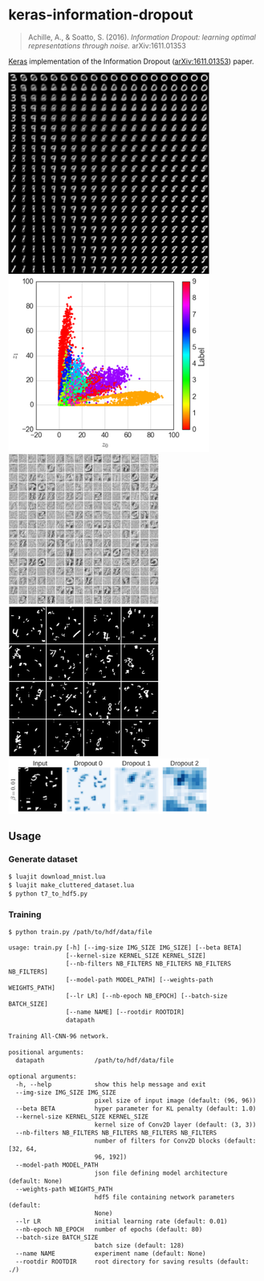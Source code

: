 keras-information-dropout
=========================

> Achille, A., & Soatto, S. (2016). *Information Dropout: learning optimal representations through noise.* arXiv:1611.01353

[Keras](https://keras.io/) implementation of the Information Dropout ([arXiv:1611.01353](https://arxiv.org/abs/1611.01353)) paper.

<img src="vae_information_dropout/images/generated_image.png" width="400px">

<img src="vae_information_dropout/images/latent.png" width="400px">

<img src="vae_information_dropout/images/weight_diagram.png" width="300px">

<img src="all_cnn_96/images/datasample.png" width="300px">

<img src="all_cnn_96/images/kldiv_heatmap.pdf" width="400px">

## Usage

### Generate dataset

```bash
$ luajit download_mnist.lua
$ luajit make_cluttered_dataset.lua
$ python t7_to_hdf5.py
```

### Training

```bash
$ python train.py /path/to/hdf/data/file
```

```
usage: train.py [-h] [--img-size IMG_SIZE IMG_SIZE] [--beta BETA]
                [--kernel-size KERNEL_SIZE KERNEL_SIZE]
                [--nb-filters NB_FILTERS NB_FILTERS NB_FILTERS NB_FILTERS]
                [--model-path MODEL_PATH] [--weights-path WEIGHTS_PATH]
                [--lr LR] [--nb-epoch NB_EPOCH] [--batch-size BATCH_SIZE]
                [--name NAME] [--rootdir ROOTDIR]
                datapath

Training All-CNN-96 network.

positional arguments:
  datapath              /path/to/hdf/data/file

optional arguments:
  -h, --help            show this help message and exit
  --img-size IMG_SIZE IMG_SIZE
                        pixel size of input image (default: (96, 96))
  --beta BETA           hyper parameter for KL penalty (default: 1.0)
  --kernel-size KERNEL_SIZE KERNEL_SIZE
                        kernel size of Conv2D layer (default: (3, 3))
  --nb-filters NB_FILTERS NB_FILTERS NB_FILTERS NB_FILTERS
                        number of filters for Conv2D blocks (default: [32, 64,
                        96, 192])
  --model-path MODEL_PATH
                        json file defining model architecture (default: None)
  --weights-path WEIGHTS_PATH
                        hdf5 file containing network parameters (default:
                        None)
  --lr LR               initial learning rate (default: 0.01)
  --nb-epoch NB_EPOCH   number of epochs (default: 80)
  --batch-size BATCH_SIZE
                        batch size (default: 128)
  --name NAME           experiment name (default: None)
  --rootdir ROOTDIR     root directory for saving results (default: ./)
```